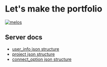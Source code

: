 # Let's make the portfolio

[![melos](https://img.shields.io/badge/maintained%20with-melos-f700ff.svg?style=flat-square)](https://github.com/invertase/melos)

## Server docs

- [user_info json structure](./server/docs/user_info.md)
- [project json structure](./server/docs/project.md)
- [connect_option json structure](./server/docs/connect_option.md.md)
